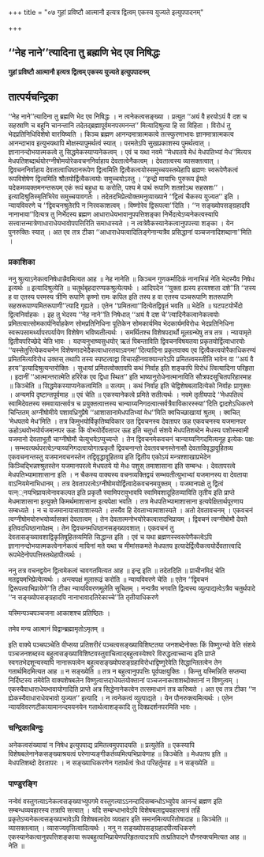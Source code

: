 +++
title = "०७ गुहां प्रविष्टौ आत्मानौ इत्यत्र द्वित्वम् एकस्य युज्यते इत्युपपादनम्"

+++


## ‘‘नेह नाने’’त्यादिना तु ब्रह्मणि भेद एव निषिद्धः

**गुहां प्रविष्टौ आत्मानौ इत्यत्र द्वित्वम् एकस्य युज्यते इत्युपपादनम्**

## **तात्पर्यचन्द्रिका**

‘‘नेह नाने’’त्यादिना तु ब्रह्मणि भेद एव निषिद्धः । न त्वनेकत्वसङ्ख्या । प्रत्युत ‘‘अयं वै हरयोऽयं वै दश च सहस्राणि च बहूनि चानन्तानि तदेतद्ब्रह्मापूर्वमनपरमनन्त’’ मित्यादिश्रुत्या हि सा विहिता । विरोधं तु भेदप्रतिनिधिविशेषो वारयिष्यति । किञ्च ब्रह्मण आनन्दमात्रात्मकत्वे तत्स्फुरणाभावः ज्ञानमात्रात्मकत्व आनन्दाभाव इत्युभयथापि मोक्षस्यापुमर्थत्वं स्यात् । परमतेऽपि सुखप्रकाशस्य पुमर्थत्वात् । ज्ञानानन्दोभयात्मकत्वे तु सिद्धमेकस्याप्यनेकत्वम् । एवं च यथा नवमे ‘‘मेधपतये मेधं मेधपतिभ्यां मेध’’मित्यत्र मेधपतिशब्दार्थयोरग्नीषोमयोरेकवचननिर्वाहाय देवतात्वेनैकत्वम् । देवतात्वस्य व्यासक्तत्वात् । द्विवचननिर्वाहाय देवतात्वाधिष्ठानरूपेण द्वित्वमिति द्वित्वैकत्वयोस्समुच्चयस्तथेहापि ब्रह्मणः स्वरूपेणैकत्वं रूपविशेषेण द्वित्वमिति श्रौतयोर्द्वित्वैकत्वयोः समुच्चयोऽस्तु । ‘‘इन्द्रो मायाभिः पुरुरूप ईयते यदेकमव्यक्तमनन्तरूपम् एकं रूपं बहुधा यः करोति, पश्य मे पार्थ रूपाणि शतशोऽथ सहस्रशः’’ । इत्यादिश्रुतिस्मृतिभिरेव समुच्चयावगतेः । तदेतदभिप्रेत्योक्तमनुव्याख्याने ‘‘द्वित्वं चैकस्य युज्यत’’ इति । न्यायविवरणे च ‘‘द्विवचनश्रुतेरपि न निरवकाशत्वम् । विष्णोरेव द्विरूपत्वा’’दिति । ‘‘न सङ्ख्योपसङ्ग्रहादपि नानाभावा’’दित्यत्र तु निर्भेदस्य ब्रह्मण आधाराधेयभावानुपपत्तिशङ्का निर्भेदत्वेऽप्यनेकत्वस्यापि सत्त्वात्तन्मात्रेणाधाराधेयभावोपपत्तिरिति समाधास्यते । न त्वत्रेवैकस्यानेकत्वानुपपत्त्या शङ्का । येन पुनरुक्तिः स्यात् । अत एव तत्र टीका ‘‘आधाराधेयत्वादिलिङ्गेनान्यत्रैव प्रसिद्धानां पञ्चजनादिशब्दाना’’मिति ।

### **प्रकाशिका**

ननु श्रुत्याऽनेकत्वनिषेधान्नैवमित्यत आह ॥ नेह नानेति ॥ किञ्चन गुणकर्मादिकं नानाभिन्नं नेति भेदस्यैव निषेध इत्यर्थः ॥ इत्यादिश्रुत्येति ॥ चतुर्थबृहदारण्यकश्रुत्येत्यर्थः । आदिपदेन ‘‘युक्ता ह्यस्य हरयश्शता दशे’’ति ‘‘तस्य ह वा एतस्य परमस्य त्रीणि रूपाणि कृष्णो रामः कपिल इति तस्य ह वा एतस्य पञ्चरूपाणि शतरूपाणि सहस्ररूपाण्यमितरूपाणी’’त्यादि गृह्यते । एतेन ‘‘प्रमितत्वा’’दित्येतद्विवृतं भवति ॥ भेदेति ॥ घटपटयोर्भेदो द्वित्वनिर्वाहकः । इह तु भेदस्य ‘‘नेह नाने’’ति निषेधात् ‘‘अयं वै दश चे’’त्यादिनैकत्वानेकत्वयोः प्रमितत्वात्सोमकार्यनिर्वाहकेण सोमप्रतिनिधिना पूतिकेन सोमकार्यमिव भेदकार्यमविरोधः भेदप्रतिनिधिना स्वरूपसामर्थ्यापरपर्यायेण विशेषेण भविष्यतीत्यर्थः । समर्थितश्च विशेषपदार्थो मूलग्रन्थेषु तत्र तत्र । न्यायामृते द्वितीयपरिच्छेदे चेति भावः । यदप्यनुभाष्यसुधयोर् ऋतं पिबन्ताविति द्विवचनविषयतया प्रकृतयोर्द्वित्वाधारयोः ‘‘यस्सेतुरित्येकवचनेन विशेषणादभेदैकत्वाधारतयाऽवगमा’’दित्यादिना प्रकृतवाक्य एव द्वित्वैकत्वयोरैकाधिकरण्यं प्रमितमित्यविरोध उक्तस् तथापि तस्य स्पष्टत्वाद्वा विचारहीनवाक्यान्तरेऽपि प्रमितत्वमस्तीति भावेन वा ‘‘अयं वै हरय’’इत्यादिश्रुत्यन्तरोक्तिः । सुधायां प्रमितत्वोक्तावपि कथं निर्वाह इति शङ्कापि विरोधं त्वित्यादिना परिहृता । इदानीं ‘‘आत्मान्तरात्मेति हरिरेक एव द्विधा स्थित’’ इति भाष्यानुरोधेनात्मानाविति सौत्रपदसूचितपरिहारमाह ॥ किञ्चेति ॥ सिद्धमेकस्याप्यनेकत्वमिति ॥ सत्यम् । कथं निर्वाह इति चेद्विशेषबलादित्येको निर्वाहः प्रागुक्तः । अन्यमपि दृष्टान्तपूर्वमाह ॥ एवं चेति ॥ एकस्यानेकत्वे प्रमिते सतीत्यर्थः । नवमे तृतीयपादे ‘‘मेधपतित्वं स्वामिदेवतस्य समवायात्सर्वत्र च प्रयुक्तत्वात्तस्य चान्याय्यनिगदत्वात्सर्वत्रैवाविकारस्स्या’’दिति द्वादशेऽधिकरणे चिन्तितम् अग्नीषोमीये पशावध्रिगुप्रैषे ‘‘आशासानामेधपतिभ्यां मेध’’मिति क्वचिच्छाखायां श्रुतम् । क्वचित् ‘मेधपतये मेध’मिति । तत्र किमुभयोर्विकृतिष्वविकार उत द्विवचनस्य देवतापर ऊह एकवचनस्य यजमानपर ऊहोऽथवोभयोर्यजमानपर ऊहः किं वोभयोर्देवतापर ऊह इति चतुर्धा संशये मेधपतिशब्देन मेधस्य पशोस्स्वामी यजमानो देवताभूतौ चाग्नीषोमौ चेत्युभयेऽप्युच्यन्ते । तेन द्विवचनमेकवचनं चान्याय्यनिगदमित्यनूह इत्येकः पक्षः । सम्भवत्यर्थपरत्वेऽन्याय्यनिगदत्वायोगात्प्रकृतौ द्विवचनान्तो देवतावचनस्तेनासौ देवताविवृद्धावूहितव्य एकवचनान्तस्तु यजमानवचनस्तेन तद्विवृद्धावूहितव्य इति द्वितीय एकोऽयं मन्त्रश्शाखाप्रभेदेन किञ्चिद्भिन्नश्श्रुतस्तेन यजमानपरत्वे मेधपतये यो मेधः पशुस् तमाशासाना इति सम्बन्धः । देवतापरत्वे मेधपतिभ्यामाशासाना इति । न चैकस्य वाक्यस्य वचनव्यक्तिद्वयं सम्भवतीत्युभाभ्यां यजमानस्य वा देवताया वाऽनियमेनाभिधानम् । तत्र देवतापरत्वेऽग्नीषोमयोर्द्वित्वादेकवचनमयुक्तम् । यजमानपक्षे तु द्वित्वं पत्न््नयभिप्रायत्वेनावकल्पत इति प्रकृतौ स्वामिपरावुभावपि स्वामिवशादूहितव्याविति तृतीय इति प्राप्ते मेधमाशासाना इत्युक्ते किमर्थमाशासाना इत्यपेक्षा भवति । तत्र मेधपतिभ्यामाशासाना इत्यपेक्षितार्थपूरणाय सम्बध्यते । न च यजमानायासावाशास्यते । तस्यैव हि देवताभ्यामाशास्यते । अतो देवतावचनम् । एकवचनं त्वग्नीषोमयोरुभयोर्व्यासक्तं देवतात्वम् । तेन देवतात्मनोभयोरेकत्वात्तदभिप्रायम् । द्विवचनं त्वग्नीषोमौ देवते इतिवदधिष्ठानापेक्षम् । तेन द्विवचनमधिष्ठानसङ्ख्यावशात् । एकवचनं तु देवतासङ्ख्यावशाद्विकृतिषूहितव्यमिति सिद्धान्त इति । एवं च यथा ब्रह्मणस्स्वरूपेणैकत्वेऽपि ज्ञानानन्दोभयात्मकत्वेनानेकत्वं मायिनां मते यथा च मीमांसकमते मेधपतय इत्यादेर्द्वित्वैकत्वयोर्देवतात्त्वादि रूपभेदेनोपपत्तिस्तथेहापीत्यर्थः ।

ननु तत्र वचनद्वयेन द्वित्वमेकत्वं चावगतमित्यत आह ॥ इन्द्र इति ॥ तदेतदिति ॥ प्राचीनमिदं चेति मतद्वयमभिप्रेत्येत्यर्थः । अन्त्यपक्षं मूलारूढं करोति ॥ न्यायविवरणे चेति ॥ एतेन ‘‘द्विवचनं द्विरूपत्वाभिप्रायेणे’’ति टीका न्यायविवरणमूलेति सूचितम् । नन्वत्रैव भगवति द्वित्वस्य व्युत्पाद्यत्वेऽत्रैव चतुर्थपादे ‘‘न सङ्ख्योपसङ्ग्रहादपि नानाभावादतिरेकाच्चे’’ति तृतीयाधिकरणे

यस्मिन्पञ्चपञ्चजना आकाशश्च प्रतिष्ठितः ।

तमेव मन्य आत्मानं विद्वान्ब्रह्मामृतोऽमृतम् ॥

इति वाक्ये पञ्चपञ्चेति वीप्सया प्रतिशरीरं पञ्चत्वसङ्ख्याविशिष्टतया जनशब्देनोक्तः किं विष्णुरन्यो वेति संशये पञ्चजनशब्दस्य बहुत्वसङ्ख्याविशिष्टवस्तुवाचित्वाद्बहुत्वस्येश्वरे विरुद्धत्वाच्चान्य इति प्राप्ते स्वगतभेदशून्यस्यापि नानारूपत्वेन बहुत्वसङ्ख्योपसङ्ग्रहाविरोधाद्विष्णुरेवेति सिद्धान्तितत्वेन तेन गतार्थमिदमित्यत आह ॥ न सङ्ख्येति ॥ तत्र न बहुत्वानुपपत्तिः पूर्वपक्षयुक्तिः । किन्तु यस्मिन्निति सप्तम्या निर्दिष्टस्य तमेवेति वाक्यशेषबलेन विष्णुत्वात्तदाधेयतयोक्तानां पञ्चजनाकाशशब्दोक्तानां न विष्णुत्वम् । एकस्यैवाधाराधेयभावायोगादिति प्राप्ते अत्र सिद्धेनानेकत्वेन तत्समाधानं तत्र करिष्यते । अत एव तत्र टीका ‘‘न ह्येकस्यैवाधाराधेयभावो युज्यत’’ इत्यादि । न त्वनेकत्वं व्युत्पाद्यते । येन पौनरुक्त्यमित्यर्थः । एतेन न्यायविवरणटीकायामानन्दमयनयेन गतार्थत्वाशङ्कादि तु दिक्प्रदर्शनपरमिति भावः ।

### **चन्द्रिकाबिन्दुः**

अनेकत्वसंख्यायां न निषेध इत्युपपाद्य प्रमितत्वमुपपादयति ॥ प्रत्युतेति ॥ एकस्यापि विशेषबलेनानेकसङ्ख्याश्रयत्वं परेणाप्यङ्गीकर्तव्यमित्यभिप्रायेणाह ॥ किञ्चेति ॥ मेधपतय इति ॥ मेधपतिशब्दो देवतापरः । न सङ्ख्याधिकरणेन गतार्थत्वं त्रेधा परिहर्तुमाह ॥ न सङ्ख्येति ॥

### **पाण्डुरङ्गि**

नन्वेवं वस्तुगत्याऽनेकत्वसङ्ख्याभ्युपगमे वस्तुगत्याऽऽनन्दादिसम्बन्धोऽभ्युपेय आनन्दं ब्रह्मण इति सम्बन्धव्यवहारस्य तत्रापि सत्त्वात् । यदि सम्बन्धाभावेऽपि विशेषबलाद्व्यवहारमात्रं तर्हि प्रकृतेऽप्यनेकत्वसङ्ख्याभावेऽपि विशेषबलादेव व्यवहार इति समानमित्यपरितोषादाह ॥ किञ्चेति ॥ व्यासक्तत्वात् । व्यासज्यवृत्तित्वादित्यर्थः । ननु न सङ्ख्योपसङ्ग्रहादपीत्यधिकरणे एकस्यानेकत्वानुपपत्तिशङ्काया रूपबहुत्वाभिप्रायेणपरिहृतत्वादत्रापि तत्प्रतिपादने पौनरुक्त्यमित्यत आह ॥ नेति ॥

